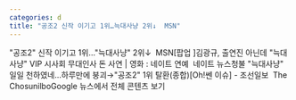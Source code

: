 ```yaml
---
categories: d
title: "공조2 신작 이기고 1위…늑대사냥 2위↓  MSN"
---
```

"공조2" 신작 이기고 1위…"늑대사냥" 2위↓&nbsp;&nbsp;MSN[팝업 ]김광규, 출연진 아닌데 "늑대사냥" VIP 시사회 무대인사 돈 사연 | 영화 : 네이트 연예&nbsp;&nbsp;네이트 뉴스청불 "늑대사냥" 일일 천하였네…하루만에 붕괴→"공조2" 1위 탈환(종합)[Oh!쎈 이슈] - 조선일보&nbsp;&nbsp;The ChosunilboGoogle 뉴스에서 전체 콘텐츠 보기